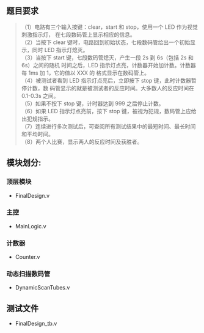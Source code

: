 ## 题目要求
>（1）电路有三个输入按键：clear，start 和 stop，使用一个 LED 作为视觉刺激指示灯，
在七段数码管上显示相应的信息。
><br>
（2）当按下 clear 键时，电路回到初始状态，七段数码管给出一个初始显示，同时 LED
指示灯熄灭。
><br>
（3）当按下 start 键，七段数码管熄灭，产生一段 2s 到 6s（包括 2s 和 6s）之间的随机
时间之后，LED 指示灯点亮，计数器开始加计数。计数器每 1ms 加 1，它的值以 XXX 的
格式显示在数码管上。
><br>
（4）被测试者看到 LED 指示灯点亮后，立即按下 stop 键，此时计数器暂停计数，数
码管显示的就是被测试者的反应时间。大多数人的反应时间在 0.1-0.3s 之间。
><br>
（5）如果不按下 stop 键，计时器达到 999 之后停止计数。
><br>
（6）如果 LED 指示灯点亮前，按下 stop 键，被视为犯规，数码管上应给出犯规指示。
><br>
（7）连续进行多次测试后，可查阅所有测试结果中的最短时间、最长时间和平均时间。
><br>
（8）两个人比赛，显示两人的反应时间及获胜者。

## 模块划分:

### 顶层模块
- FinalDesign.v

### 主控
- MainLogic.v

### 计数器
- Counter.v

### 动态扫描数码管
- DynamicScanTubes.v

## 测试文件
- FinalDesign_tb.v